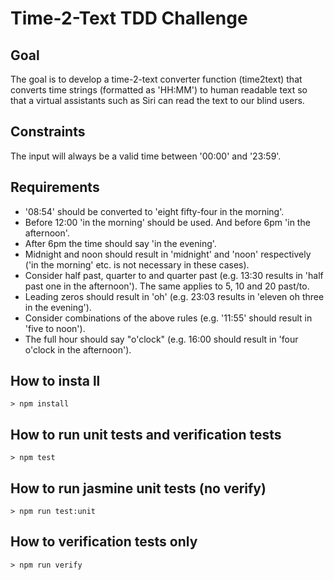 # Time-2-Text TDD Challenge

## Goal

The goal is to develop a time-2-text converter function (time2text) that
converts time strings (formatted as 'HH:MM') to human readable text so that a
virtual assistants such as Siri can read the text to our blind users.

## Constraints

The input will always be a valid time between '00:00' and '23:59'.

## Requirements

- '08:54' should be converted to 'eight fifty-four in the morning'. 
- Before 12:00 'in the morning' should be used. And before 6pm 'in the afternoon'. 
- After 6pm the time should say 'in the evening'. 
- Midnight and noon should result in 'midnight' and 'noon' respectively ('in the morning' etc. is not necessary in these cases). 
- Consider half past, quarter to and quarter past (e.g. 13:30 results in 'half past one in the afternoon'). The same applies to 5, 10 and 20 past/to. 
- Leading zeros should result in 'oh' (e.g. 23:03 results in 'eleven oh three in the evening'). 
- Consider combinations of the above rules (e.g. '11:55' should result in 'five to noon'). 
- The full hour should say "o'clock" (e.g. 16:00 should result in 'four o'clock in the afternoon').

## How to insta ll

```shell
> npm install
```

## How to run unit tests and verification tests

```shell
> npm test
```

## How to run jasmine unit tests (no verify)

```shell
> npm run test:unit
```

## How to verification tests only

```shell
> npm run verify
```

